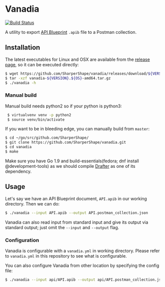 # Vanadia

[![Build Status](https://travis-ci.org/bukalapak/vanadia.svg?branch=master)](https://travis-ci.org/bukalapak/vanadia)

A utility to export [API Blueprint](https://github.com/apiaryio/api-blueprint) `.apib` file to a Postman collection.

## Installation

The latest executables for Linux and OSX are available from the [release page](https://github.com/SharperShape/vanadia/releases), so it can be executed directly:

```sh
$ wget https://github.com/SharperShape/vanadia/releases/download/${VERSION}/vanadia-${VERSION}.${OS}-amd64.tar.gz
$ tar -xzf vanadia-${VERSION}.${OS}-amd64.tar.gz
$ ./vanadia -h
```

### Manual build

Manual build needs python2 so if your python is python3:

```sh
 $ virtualvenv venv -p python2
 $ source venv/bin/activate
```

If you want to be in bleeding edge, you can manually build from `master`:

```sh
$ cd ~/go/src/github.com/SharperShape/
$ git clone https://github.com/SharperShape/vanadia.git
$ cd vanadia
$ make
```

Make sure you have Go 1.9 and build-essentials(fedora; dnf install @development-tools) as we should compile [Drafter](https://github.com/apiaryio/drafter) as one of its dependency.

## Usage

Let's say we have an API Blueprint document, `API.apib` in our working directory. Then we can do:

```sh
$ ./vanadia --input API.apib --output API.postman_collection.json
```

Vanadia can also read input from standard input and give its output via standard output; just omit the `--input` and `--output` flag.

### Configuration

Vanadia is configurable with a `vanadia.yml` in working directory. Please refer to `vanadia.yml` in this repository to see what is configurable.

You can also configure Vanadia from other location by specifying the config file:

```sh
$ ./vanadia --input api/API.apib --output api/API.postman_collection.json --config api/vanadia.yml
```
